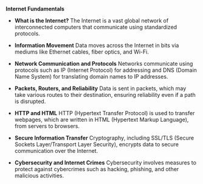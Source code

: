 **Internet Fundamentals**

- **What is the Internet?**
  The Internet is a vast global network of interconnected computers that communicate using standardized protocols.

- **Information Movement**
  Data moves across the Internet in bits via mediums like Ethernet cables, fiber optics, and Wi-Fi.

- **Network Communication and Protocols**
  Networks communicate using protocols such as IP (Internet Protocol) for addressing and DNS (Domain Name System) for translating domain names to IP addresses.

- **Packets, Routers, and Reliability**
  Data is sent in packets, which may take various routes to their destination, ensuring reliability even if a path is disrupted.

- **HTTP and HTML**
  HTTP (Hypertext Transfer Protocol) is used to transfer webpages, which are written in HTML (Hypertext Markup Language), from servers to browsers.

- **Secure Information Transfer**
  Cryptography, including SSL/TLS (Secure Sockets Layer/Transport Layer Security), encrypts data to secure communication over the Internet.

- **Cybersecurity and Internet Crimes**
  Cybersecurity involves measures to protect against cybercrimes such as hacking, phishing, and other malicious activities.

